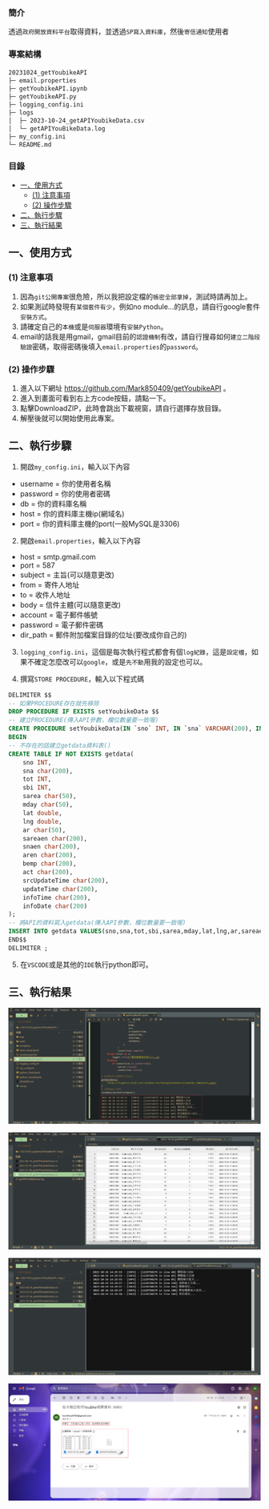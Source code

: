 ### 簡介

透過`政府開放資料平台`取得資料，並透過`SP寫入資料庫`，然後`寄信通知`使用者

### 專案結構

```
20231024_getYoubikeAPI
├─ email.properties
├─ getYoubikeAPI.ipynb
├─ getYoubikeAPI.py
├─ logging_config.ini
├─ logs
│  ├─ 2023-10-24_getAPIYoubikeData.csv
│  └─ getAPIYouBikeData.log
├─ my_config.ini
└─ README.md
```

### 目錄
- [一、使用方式](#一使用方式)
  - [(1) 注意事項](#1-注意事項)
  - [(2) 操作步驟](#2-操作步驟)
- [二、執行步驟](#二執行步驟)
- [三、執行結果](#三執行結果)


## 一、使用方式

### (1) 注意事項
1. 因為`git公開專案`很危險，所以我把設定檔的`帳密全部拿掉`，測試時請再加上。
2. 如果測試時發現有`某個套件有少`，例如no module...的訊息，請自行google套件`安裝方式`。
3. 請確定自己的`本機`或是`伺服器`環境有`安裝Python`。
4. email的話我是用gmail，gmail目前的`認證機制`有改，請自行搜尋如何`建立二階段驗證`密碼，取得密碼後填入`email.properties`的`password`。

### (2) 操作步驟
1. 進入以下網址 https://github.com/Mark850409/getYoubikeAPI 。
2. 進入到畫面可看到右上方code按鈕，請點一下。
3. 點擊DownloadZIP，此時會跳出下載視窗，請自行選擇存放目錄。
4. 解壓後就可以開始使用此專案。


## 二、執行步驟

1. 開啟`my_config.ini`，輸入以下內容
- username = 你的使用者名稱
- password = 你的使用者密碼
- db = 你的資料庫名稱
- host = 你的資料庫主機ip(網域名)
- port = 你的資料庫主機的port(一般MySQL是3306)

2. 開啟`email.properties`，輸入以下內容
- host = smtp.gmail.com
- port = 587
- subject = 主旨(可以隨意更改)
- from = 寄件人地址
- to = 收件人地址
- body = 信件主體(可以隨意更改)
- account = 電子郵件帳號
- password = 電子郵件密碼
- dir_path = 郵件附加檔案目錄的位址(要改成你自己的)

3. `logging_config.ini`，這個是每次執行程式都會有個`log紀錄`，這是`設定檔`，如果不確定怎麼改可以`google`，或是`先不動`用我的設定也可以。

4. 撰寫`STORE PROCEDURE`，輸入以下程式碼

```sql
DELIMITER $$
-- 如果PROCEDURE存在就先移除                                                                                                                                                                   
DROP PROCEDURE IF EXISTS setYoubikeData $$       
-- 建立PROCEDURE(傳入API參數，欄位數量要一致喔)                                                                                                                           
CREATE PROCEDURE setYoubikeData(IN `sno` INT, IN `sna` VARCHAR(200), IN `tot` INT, IN `sbi` INT, IN `sarea` VARCHAR(50), IN `mday` VARCHAR(50), IN `lat` DOUBLE, IN `lng` DOUBLE, IN `ar` VARCHAR(200), IN `sareaen` VARCHAR(200), IN `snaen` VARCHAR(200), IN `aren` VARCHAR(200), IN `bemp` VARCHAR(200), IN `act` VARCHAR(50), IN `srcUpdateTime` VARCHAR(50), IN `updateTime` VARCHAR(50), IN `infoTime` VARCHAR(50), IN `infoDate` VARCHAR(50))  
BEGIN
-- 不存在的話建立getdata資料表() 
CREATE TABLE IF NOT EXISTS getdata(  
    sno INT,
    sna char(200),
    tot INT,
    sbi INT,
    sarea char(50),
    mday char(50),
    lat double,
    lng double,
    ar char(50),
    sareaen char(200),
    snaen char(200),
    aren char(200),
    bemp char(200),
    act char(200),
    srcUpdateTime char(200),
    updateTime char(200),
    infoTime char(200),
    infoDate char(200)
); 
-- 將API的資料寫入getdata(傳入API參數，欄位數量要一致喔)
INSERT INTO getdata VALUES(sno,sna,tot,sbi,sarea,mday,lat,lng,ar,sareaen,snaen,aren,bemp, act,srcUpdateTime,updateTime,infoTime,infoDate);
END$$
DELIMITER ;

```

5. 在`VSCODE`或是其他的`IDE`執行python即可。


## 三、執行結果

![image-20231024151657622](https://raw.githubusercontent.com/Mark850409/UploadGithubImage/master/image-20231024151657622.png)

![image-20231024151723585](https://raw.githubusercontent.com/Mark850409/UploadGithubImage/master/image-20231024151723585.png)

![image-20231024151739537](https://raw.githubusercontent.com/Mark850409/UploadGithubImage/master/image-20231024151739537.png)

![image-20231024151819996](https://raw.githubusercontent.com/Mark850409/UploadGithubImage/master/image-20231024151819996.png)
